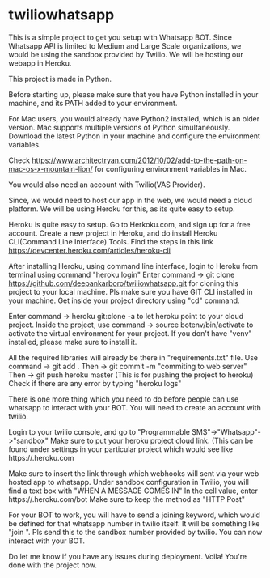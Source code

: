 # twiliowhatsapp

This is a simple project to get you setup with Whatsapp BOT.
Since Whatsapp API is limited to Medium and Large Scale organizations, we would be using the sandbox provided by Twilio.
We will be hosting our webapp in Heroku.

This project is made in Python.

Before starting up, please make sure that you have Python installed in your machine, and its PATH added to your environment.

For Mac users, you would already have Python2 installed, which is an older version. Mac supports multiple versions of Python simultaneously.
Download the latest Python in your machine and configure the environment variables.

Check https://www.architectryan.com/2012/10/02/add-to-the-path-on-mac-os-x-mountain-lion/ for configuring environment variables in Mac.

You would also need an account with Twilio(VAS Provider). 

Since, we would need to host our app in the web, we would need a cloud platform. We will be using Heroku for this, as its quite easy to setup.

Heroku is quite easy to setup. Go to Herkoku.com, and sign up for a free account. 
Create a new project in Heroku, and do install Heroku CLI(Command Line Interface) Tools. Find the steps in this link https://devcenter.heroku.com/articles/heroku-cli

After installing Heroku, using command line interface, login to Heroku from terminal using command "heroku login"
Enter command -> git clone https://github.com/deepankarboro/twiliowhatsapp.git for cloning this project to your local machine. Pls make sure you have GIT CLI installed in your machine. Get inside your project directory using "cd" command.

Enter command -> heroku git:clone -a <application name> to let heroku point to your cloud project.
Inside the project, use command -> source botenv/bin/activate to activate the virtual environment for your project. If you don't have "venv" installed, please make sure to install it.

All the required libraries will already be there in "requirements.txt" file.
Use command -> git add . 
Then -> git commit -m "commiting to web server"
Then -> git push heroku master (This is for pushing the project to heroku)
Check if there are any error by typing "heroku logs"

There is one more thing which you need to do before people can use whatsapp to interact with your BOT.
You will need to create an account with twilio.

Login to your twilio console, and go to "Programmable SMS"->"Whatsapp"->"sandbox"
Make sure to put your heroku project cloud link. (This can be found under settings in your particular project which would see like https://<project name>.heroku.com

Make sure to insert the link through which webhooks will sent via your web hosted app to whatsapp. Under sandbox configuration in Twilio, you will find a text box with "WHEN A MESSAGE COMES IN" In the cell value, enter https://<project name>.heroku.com/bot Make sure to keep the method as "HTTP Post"

For your BOT to work, you will have to send a joining keyword, which would be defined for that whatsapp number in twilio itself. It will be something like "join <keyword>". Pls send this to the sandbox number provided by twilio. You can now interact with your BOT.

Do let me know if you have any issues during deployment.
Voila! You're done with the project now. 
